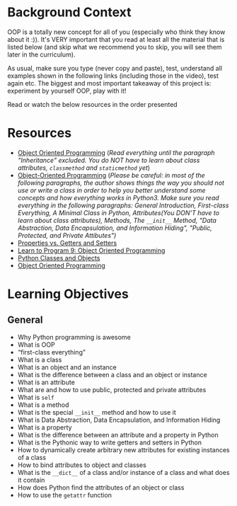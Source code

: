 # Background Context
OOP is a totally new concept for all of you (especially who think they know about it :)). It's VERY important that you read at least all the material that is listed below (and skip what we recommend you to skip, you will see them later in the curriculum).

As usual, make sure you type (never copy and paste), test, understand all examples shown in the following links (including those in the video), test again etc. The biggest and most important takeaway of this project is: experiment by yourself OOP, play with it!

Read or watch the below resources in the order presented


# Resources
- [Object Oriented Programming](https://intranet.alxswe.com/rltoken/i49z6HxrBGRNnixo7ZWbEQ) (*Read everything until the paragraph "Inheritance" excluded. You do NOT have to learn about class attributes, ```classmethod``` and ```staticmethod``` yet*)
- [Object-Oriented Programming](https://intranet.alxswe.com/rltoken/qz3KSn154ia4H2DPaabOzg) (*Please *be careful*: in most of the following paragraphs, the author shows things the way you should not use or write a class in order to help you better understand some concepts and how everything works in Python3. Make sure you read everything in the following paragraphs: General Introduction, First-class Everything, A Minimal Class in Python, Attributes(You DON'T have to learn about class attributes), Methods, The ```__init__``` Method, "Data Abstraction, Data Encapsulation, and Information Hiding", "Public, Protected, and Private Attibutes")*
- [Properties vs. Getters and Setters](https://intranet.alxswe.com/rltoken/Wy2djWXK5b4rnnYlAq_wlA)
- [Learn to Program 9: Object Oriented Programming](https://intranet.alxswe.com/rltoken/MxIOanLf5vG5QeCWek2nqQ)
- [Python Classes and Objects](https://intranet.alxswe.com/rltoken/AoLH4xp5StrQST-Cu0Fg8w)
- [Object Oriented Programming](https://intranet.alxswe.com/rltoken/-vVnWzwR3a3X0H8Oia78Ug)

# Learning Objectives
## General
- Why Python programming is awesome
- What is OOP
- “first-class everything”
- What is a class
- What is an object and an instance
- What is the difference between a class and an object or instance
- What is an attribute
- What are and how to use public, protected and private attributes
- What is ```self```
- What is a method
- What is the special ```__init__``` method and how to use it
- What is Data Abstraction, Data Encapsulation, and Information Hiding
- What is a property
- What is the difference between an attribute and a property in Python
- What is the Pythonic way to write getters and setters in Python
- How to dynamically create arbitrary new attributes for existing instances of a class
- How to bind attributes to object and classes
- What is the ```__dict__``` of a class and/or instance of a class and what does it contain
- How does Python find the attributes of an object or class
- How to use the ```getattr``` function
